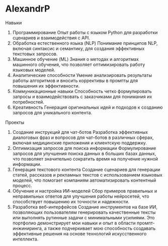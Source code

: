 # AlexandrP
Навыки

1. Программирование
  Опыт работы с языком Python для разработки сценариев и взаимодействия с API.
2. Обработка естественного языка (NLP)
  Понимание принципов NLP, включая синтаксис и семантику, для создания эффективных текстовых запросов.
3. Машинное обучение (ML)
  Знания о методах и алгоритмах машинного обучения, что позволяет оптимизировать работу языковых моделей.
4. Аналитические способности
  Умение анализировать результаты работы алгоритмов и вносить коррективы в промпты для повышения их эффективности.
5. Коммуникационные навыки
  Способность четко формулировать запросы и взаимодействовать с заказчиками для понимания их потребностей.
6. Креативность
  Генерация оригинальных идей и подходов к созданию запросов для уникального контента.

  Проекты
1. Создание инструкций для чат-ботов
  Разработка эффективных диалоговых фраз и вопросов для чат-ботов в различных сферах, включая медицинские приложения и клиентскую поддержку.
2. Оптимизация запросов для поиска информации
  Формулирование запросов для улучшения поиска данных в больших базах данных, что позволяет значительно сократить время на получение нужной информации.
3. Генерация текстового контента
  Создание сценариев для генерации статей, рассказов и рекламных текстов с использованием языковых моделей, что помогает компаниям автоматизировать контентный процесс.
4. Обучение и настройка ИИ-моделей
  Сбор примеров правильных и неправильных ответов для улучшения работы нейросетей, что способствует повышению их точности и надежности.
5. Разработка веб-интерфейсов
  Создание инструментов на базе ИИ, позволяющих пользователям генерировать качественные тексты или выполнять рутинные задачи с минимальными усилиями. Это портфолио демонстрирует мои навыки и опыт в области промпт-инжиниринга, а также подчеркивает мою способность создавать эффективные решения на основе технологий искусственного интеллекта.
